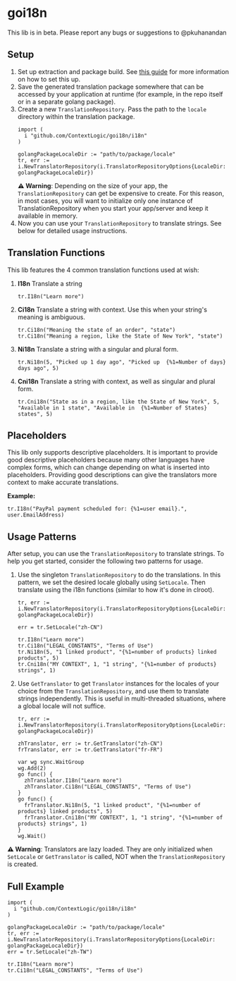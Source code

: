 # goi18n

This lib is in beta. Please report any bugs or suggestions to @pkuhanandan

## Setup
1. Set up extraction and package build. See [this guide](https://wiki.wish.site/display/ENG/New+Project+Onboarding+Guide) for more information on how to set this up.
2. Save the generated translation package somewhere that can be accessed by your application at runtime (for example, in the repo itself or in a separate golang package). 
3. Create a new `TranslationRepository`. Pass the path to the `locale` directory within the translation package. 
    ```golang
    import (
      i "github.com/ContextLogic/goi18n/i18n"
    )

    golangPackageLocaleDir := "path/to/package/locale"
    tr, err := i.NewTranslatorRepository(i.TranslatorRepositoryOptions{LocaleDir: golangPackageLocaleDir})
    ```
    **:warning: Warning**: Depending on the size of your app, the `TranslationRepository` can get be expensive to create. For this reason, in most cases, you will want to initialize only one instance of TranslationRepository when you start your app/server and keep it available in memory. 
4. Now you can use your `TranslationRepository` to translate strings. See below for detailed usage instructions.

## Translation Functions
This lib features the 4 common translation functions used at wish:
 1. **I18n**
    Translate a string
    ```golang
    tr.I18n("Learn more")
    ```
 2. **Ci18n**
    Translate a string with context. Use this when your string's meaning is ambiguous.
    ```golang
    tr.Ci18n("Meaning the state of an order", "state")
    tr.Ci18n("Meaning a region, like the State of New York", "state")
    ```
 3. **Ni18n**
    Translate a string with a singular and plural form.  
    ```golang
    tr.Ni18n(5, "Picked up 1 day ago", "Picked up  {%1=Number of days} days ago", 5)
    ```
 4. **Cni18n**
    Translate a string with context, as well as singular and plural form.
    ```golang
    tr.Cni18n("State as in a region, like the State of New York", 5, "Available in 1 state", "Available in  {%1=Number of States} states", 5)
    ```
    
## Placeholders
This lib only supports descriptive placeholders. It is important to provide good descriptive placeholders because many other languages have complex forms, which can change depending on what is inserted into placeholders. Providing good descriptions can give the translators more context to make accurate translations. 

**Example:**
```golang
tr.I18n("PayPal payment scheduled for: {%1=user email}.", user.EmailAddress)
```

## Usage Patterns
After setup, you can use the `TranslationRepository` to translate strings. To help you get started, consider the following two patterns for usage.

1. Use the singleton `TranslationRepository` to do the translations. In this pattern, we set the desired locale globally using `SetLocale`. Then translate using the i18n functions (similar to how it's done in clroot).
    ```golang
    tr, err := i.NewTranslatorRepository(i.TranslatorRepositoryOptions{LocaleDir: golangPackageLocaleDir})
    
    err = tr.SetLocale("zh-CN")

    tr.I18n("Learn more")
    tr.Ci18n("LEGAL_CONSTANTS", "Terms of Use")
    tr.Ni18n(5, "1 linked product", "{%1=number of products} linked products", 5)
    tr.Cni18n("MY CONTEXT", 1, "1 string", "{%1=number of products} strings", 1)
    ```

2. Use `GetTranslator` to get `Translator` instances for the locales of your choice from the `TranslationRepository`, and use them to translate strings independently. This is useful in multi-threaded situations, where a global locale will not suffice.
    ```golang
    tr, err := i.NewTranslatorRepository(i.TranslatorRepositoryOptions{LocaleDir: golangPackageLocaleDir})

    zhTranslator, err := tr.GetTranslator("zh-CN")
    frTranslator, err := tr.GetTranslator("fr-FR")
     
    var wg sync.WaitGroup
    wg.Add(2)
    go func() {
      zhTranslator.I18n("Learn more")
      zhTranslator.Ci18n("LEGAL_CONSTANTS", "Terms of Use")
    }
    go func() {
      frTranslator.Ni18n(5, "1 linked product", "{%1=number of products} linked products", 5)
      frTranslator.Cni18n("MY CONTEXT", 1, "1 string", "{%1=number of products} strings", 1)
    }
    wg.Wait()
    ```
**:warning: Warning**: Translators are lazy loaded. They are only initialized when `SetLocale` or `GetTranslator` is called, NOT when the `TranslationRepository` is created.

## Full Example

```golang
import (
  i "github.com/ContextLogic/goi18n/i18n"
)

golangPackageLocaleDir := "path/to/package/locale"
tr, err := i.NewTranslatorRepository(i.TranslatorRepositoryOptions{LocaleDir: golangPackageLocaleDir})
err = tr.SetLocale("zh-TW")
  
tr.I18n("Learn more")
tr.Ci18n("LEGAL_CONSTANTS", "Terms of Use")
```

